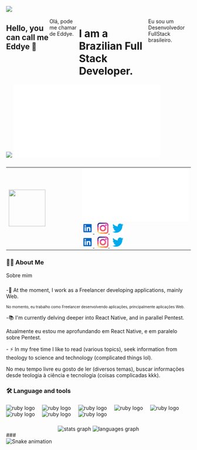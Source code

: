 <div align="left">
  <img width="150"
    src="https://media.licdn.com/dms/image/D4D03AQEZQX9lxXUIuA/profile-displayphoto-shrink_800_800/0/1693006895045?e=1711584000&v=beta&t=fbvBhuO6Dy0et_nZAh46Wp3deXvNmsLXsEiBNxdDjow" />
  <div align="left" style="display: flex;flex-direction: row;">
    <h2>Hello, you can call me <span>Eddye</span> 👋</h2>
    <p>Olá, pode me chamar de <span>Eddye</span>.</p>
    <h1>I am a Brazilian <span>Full Stack Developer</span>.</h1>
    <p>Eu sou um <span>Desenvolvedor FullStack</span> brasileiro.</p>
  </div>
</div>

<div align="left">
  <img width="150"
    src="https://media.licdn.com/dms/image/D4D03AQEZQX9lxXUIuA/profile-displayphoto-shrink_800_800/0/1693006895045?e=1711584000&v=beta&t=fbvBhuO6Dy0et_nZAh46Wp3deXvNmsLXsEiBNxdDjow" />
  <img src="intro.svg" height="200" alt="Click to see the source" />
</div>

###

<table>
  <colgroup>
    <col style="width: 200px">
    <col style="width: 500">
  </colgroup>
  <thead>
  </thead>
  <tr>
    <td rowspan="2">
      <img width="100" height="100"
        src="https://media.licdn.com/dms/image/D4D03AQEZQX9lxXUIuA/profile-displayphoto-shrink_800_800/0/1693006895045?e=1711584000&v=beta&t=fbvBhuO6Dy0et_nZAh46Wp3deXvNmsLXsEiBNxdDjow" />
    </td>
    <td>
      <img src="intro.svg" alt="Click to see the source" />
      <a href="https://www.linkedin.com/in/ednaldocaetanoguedes">
        <img src="/icons/linkedin-svgrepo-com.svg" height="30" alt="Perfil do Linkedin" />
      </a>
      <img width="4px" />
      <a href="https://www.instagram.com/egbsdev">
        <img src="/icons/instagram-svgrepo-com.svg" height="30" alt="Perfil do Instagram" />
      </a>
      <img width="4px" />
      <a href="mailto:ednaldocaetanoguedes@gmail.com">
        <img src="/icons/twitter-color-svgrepo-com.svg" height="30" alt="Enviar email..." />
      </a>
    </td>
  </tr>
  <tr>
    <td>
      <a href="https://www.linkedin.com/in/ednaldocaetanoguedes">
        <img src="/icons/linkedin-svgrepo-com.svg" height="30" alt="Perfil do Linkedin" />
      </a>
      <img width="4px" />
      <a href="https://www.instagram.com/egbsdev">
        <img src="/icons/instagram-svgrepo-com.svg" height="30" alt="Perfil do Instagram" />
      </a>
      <img width="4px" />
      <a href="mailto:ednaldocaetanoguedes@gmail.com">
        <img src="/icons/twitter-color-svgrepo-com.svg" height="30" alt="Enviar email..." />
      </a>
    </td>
  </tr>
</table>

###

<img src="https://visitor-badge.laobi.icu/badge?page_id=edcaetanoguedes&" hidden="true" />

###

<h3 align="left">👩‍💻 About Me</h3>
<p>Sobre mim</p>

###

<p align="left">-🔭 At the moment, I work as a Freelancer developing applications, mainly Web.</p>
<p align="left" style="font-size: x-small">No momento, eu trabalho como Freelancer desenvolvendo aplicações,
  principalmente aplicações Web.
<p>

<p align="left">-📚 I'm currently delving deeper into React Native, and in parallel Pentest.</p>
<p align="left">Atualmente eu estou me aprofundando em React Native, e em paralelo sobre Pentest.</p>

<p align="left">- ⚡ In my free time I like to read (various topics), seek information from theology to science and
  technology (complicated things lol).</p>
<p align="left">No meu tempo livre eu gosto de ler (diversos temas), buscar informações desde teologia à ciência e
  tecnologia (coisas complicadas kkk).</p>

###

<h3 align="left">🛠 Language and tools</h3>

###

<div align="left">
  <img src="https://cdn.jsdelivr.net/gh/devicons/devicon/icons/javascript/javascript-original.svg" height="40"
    alt="ruby logo" />
  <img width="12" />
  <img src="https://cdn.jsdelivr.net/gh/devicons/devicon/icons/react/react-original-wordmark.svg" height="40"
    alt="ruby logo" />
  <img width="12" />
  <img src="https://cdn.jsdelivr.net/gh/devicons/devicon/icons/nodejs/nodejs-original.svg" height="40"
    alt="ruby logo" />
  <img width="12" />
  <img src="https://cdn.jsdelivr.net/gh/devicons/devicon/icons/nextjs/nextjs-original-wordmark.svg" height="40"
    alt="ruby logo" />
  <img width="12" />
  <img src="https://cdn.jsdelivr.net/gh/devicons/devicon/icons/redux/redux-original.svg" height="40" alt="ruby logo" />
  <img width="12" />
  <img src="https://cdn.jsdelivr.net/gh/devicons/devicon/icons/mysql/mysql-original.svg" height="40" alt="ruby logo" />
  <img width="12" />
  <img src="https://cdn.jsdelivr.net/gh/devicons/devicon/icons/git/git-original.svg" height="40" alt="ruby logo" />
  <img width="12" />
  <img src="https://cdn.jsdelivr.net/gh/devicons/devicon/icons/vscode/vscode-original.svg" height="40"
    alt="ruby logo" />
</div>

###

<div align="center">
  <img
    src="https://github-readme-stats.vercel.app/api?username=edcaetanoguedes&hide_title=false&hide_rank=false&show_icons=true&include_all_commits=true&count_private=true&disable_animations=false&theme=dracula&locale=en&hide_border=false"
    height="150" alt="stats graph" />
  <img
    src="https://github-readme-stats.vercel.app/api/top-langs?username=edcaetanoguedes&locale=en&hide_title=false&layout=compact&card_width=320&langs_count=5&theme=dracula&hide_border=false"
    height="150" alt="languages graph" />
</div>
###

<br clear="both">

<img src="https://raw.githubusercontent.com/maurodesouza/maurodesouza/output/snake.svg" alt="Snake animation" />

###